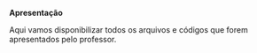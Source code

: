 **Apresentação**

Aqui vamos disponibilizar todos os arquivos e códigos que forem apresentados pelo professor.
